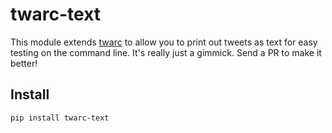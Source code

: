 # twarc-text

This module extends [twarc] to allow you to print out tweets as text for easy
testing on the command line. It's really just a gimmick. Send a PR to make it
better!

## Install

    pip install twarc-text

[twarc]: https://github.com/docnow/twarc
